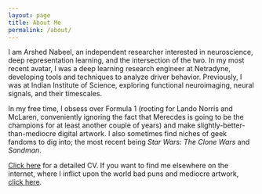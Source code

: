 ```yaml
---
layout: page
title: About Me
permalink: /about/
---
```


I am Arshed Nabeel, an independent researcher interested in neuroscience, deep representation learning, and the intersection of the two. In my most recent avatar, I was a deep learning research engineer at Netradyne, developing tools and techniques to analyze driver behavior. Previously, I was at Indian Institute of Science, exploring functional neuroimaging, neural signals, and their timescales.

In my free time, I obsess over Formula 1 (rooting for Lando Norris and McLaren, conveniently ignoring the fact that Merecdes is going to be the champions for at least another couple of years) and make slightly-better-than-mediocre digital artwork. I also sometimes find niches of geek fandoms to dig into; the most recent being _Star Wars: The Clone Wars_ and _Sandman_.

[Click here](cv) for a detailed CV. If you want to find me elsewhere on the internet, where I inflict upon the world bad puns and mediocre artwork, [click here](elsewhere).


[jekyll-organization]: https://github.com/jekyll
